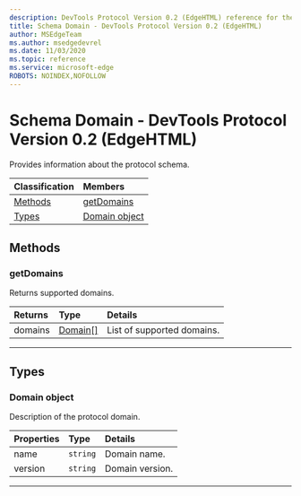 ```yaml
---
description: DevTools Protocol Version 0.2 (EdgeHTML) reference for the Schema Domain. Provides information about the protocol schema.
title: Schema Domain - DevTools Protocol Version 0.2 (EdgeHTML)
author: MSEdgeTeam
ms.author: msedgedevrel
ms.date: 11/03/2020
ms.topic: reference
ms.service: microsoft-edge
ROBOTS: NOINDEX,NOFOLLOW
---
```

# Schema Domain - DevTools Protocol Version 0.2 (EdgeHTML)  

Provides information about the protocol schema.  

| Classification | Members |  
|:--- |:--- |  
| [Methods](#methods) | [getDomains](#getdomains) |  
| [Types](#types) | [Domain object](#domain) |  

## Methods  

### getDomains  

Returns supported domains.  

| Returns | Type | Details |  
|:--- |:--- |:--- |  
| domains | [Domain[]](#domain) | List of supported domains. |  

---  

## Types  

### Domain object  

<a name="domain"></a>  

Description of the protocol domain.  

| Properties | Type | Details |  
|:--- |:--- |:--- |  
| name | `string` | Domain name. |  
| version | `string` | Domain version. |  

---  
